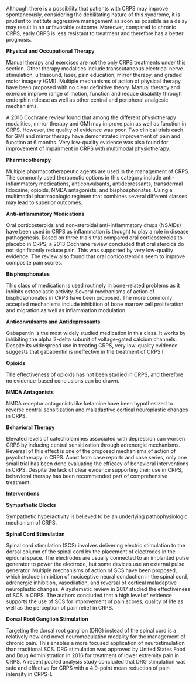 Although there is a possibility that patients with CRPS may improve spontaneously, considering the debilitating nature of this syndrome, it is prudent to institute aggressive management as soon as possible as a delay may result in an unfavorable outcome. Moreover, compared to chronic CRPS, early CRPS is less resistant to treatment and therefore has a better prognosis.

**Physical and Occupational Therapy**

Manual therapy and exercises are not the only CRPS treatments under this section. Other therapy modalities include transcutaneous electrical nerve stimulation, ultrasound, laser, pain education, mirror therapy, and graded motor imagery (GMI). Multiple mechanisms of action of physical therapy have been proposed with no clear definitive theory. Manual therapy and exercise improve range of motion, function and reduce disability through endorphin release as well as other central and peripheral analgesic mechanisms.

A 2016 Cochrane review found that among the different physiotherapy modalities, mirror therapy and GMI may improve pain as well as function in CRPS. However, the quality of evidence was poor. Two clinical trials each for GMI and mirror therapy have demonstrated improvement of pain and function at 6 months. Very low-quality evidence was also found for improvement of impairment in CRPS with multimodal physiotherapy.

**Pharmacotherapy**

Multiple pharmacotherapeutic agents are used in the management of CRPS. The commonly used therapeutic options in this category include anti-inflammatory medications, anticonvulsants, antidepressants, transdermal lidocaine, opioids, NMDA antagonists, and bisphosphonates. Using a multimodal pharmacologic regimen that combines several different classes may lead to superior outcomes.

**Anti-inflammatory Medications**

Oral corticosteroids and non-steroidal anti-inflammatory drugs (NSAIDs) have been used in CRPS as inflammation is thought to play a role in disease pathogenesis. Based on three trials that compared oral corticosteroids to placebo in CRPS, a 2013 Cochrane review concluded that oral steroids do not significantly reduce pain. This was supported by very low-quality evidence. The review also found that oral corticosteroids seem to improve composite pain scores.

**Bisphosphonates**

This class of medication is used routinely in bone-related problems as it inhibits osteoclastic activity. Several mechanisms of action of bisphosphonates in CRPS have been proposed. The more commonly accepted mechanisms include inhibition of bone marrow cell proliferation and migration as well as inflammation modulation.

**Anticonvulsants and Antidepressants**

Gabapentin is the most widely studied medication in this class. It works by inhibiting the alpha 2-delta subunit of voltage-gated calcium channels. Despite its widespread use in treating CRPS, very low-quality evidence suggests that gabapentin is ineffective in the treatment of CRPS I.

**Opioids**

The effectiveness of opioids has not been studied in CRPS, and therefore no evidence-based conclusions can be drawn.

**NMDA Antagonists**

NMDA receptor antagonists like ketamine have been hypothesized to reverse central sensitization and maladaptive cortical neuroplastic changes in CRPS.

**Behavioral Therapy**

Elevated levels of catecholamines associated with depression can worsen CRPS by inducing central sensitization through adrenergic mechanisms. Reversal of this effect is one of the proposed mechanisms of action of psychotherapy in CRPS. Apart from case reports and case series, only one small trial has been done evaluating the efficacy of behavioral interventions in CRPS. Despite the lack of clear evidence supporting their use in CRPS, behavioral therapy has been recommended part of comprehensive treatment.

**Interventions**

**Sympathetic Blocks**

Sympathetic hyperactivity is believed to be an underlying pathophysiologic mechanism of CRPS.

**Spinal Cord Stimulation**

Spinal cord stimulation (SCS) involves delivering electric stimulation to the dorsal column of the spinal cord by the placement of electrodes in the epidural space. The electrodes are usually connected to an implanted pulse generator to power the electrode, but some devices use an external pulse generator. Multiple mechanisms of action of SCS have been proposed, which include inhibition of nociceptive neural conduction in the spinal cord, adrenergic inhibition, vasodilation, and reversal of cortical maladaptive neuroplastic changes. A systematic review in 2017 studied the effectiveness of SCS in CRPS. The authors concluded that a high level of evidence supports the use of SCS for improvement of pain scores, quality of life as well as the perception of pain relief in CRPS.

**Dorsal Root Ganglion Stimulation**

Targeting the dorsal root ganglion (DRG) instead of the spinal cord is a relatively new and novel neuromodulation modality for the management of chronic pain. This enables a more focused application of neurostimulation than traditional SCS. DRG stimulation was approved by United States Food and Drug Administration in 2016 for treatment of lower extremity pain in CRPS. A recent pooled analysis study concluded that DRG stimulation was safe and effective for CRPS with a 4.9-point mean reduction of pain intensity in CRPS-I.